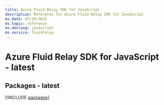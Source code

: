 ```yaml
---
title: Azure Fluid Relay SDK for JavaScript
description: Reference for Azure Fluid Relay SDK for JavaScript
ms.date: 07/30/2025
ms.topic: reference
ms.devlang: javascript
ms.service: fluidrelay
---
```

# Azure Fluid Relay SDK for JavaScript - latest
## Packages - latest
[!INCLUDE [packages](fluid-relay-index.md)]